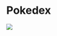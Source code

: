 # Pokedex

<img src="https://user-images.githubusercontent.com/37172038/108583829-25c65c00-731b-11eb-8b16-3a992b0048c4.png">

